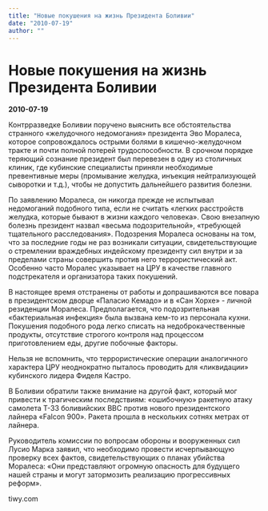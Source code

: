 ```yaml
---
title: "Новые покушения на жизнь Президента Боливии"
date: "2010-07-19"
author: ""
---
```


# Новые покушения на жизнь Президента Боливии

**2010-07-19** 

Контрразведке Боливии поручено выяснить все обстоятельства странного «желудочного недомогания» президента Эво Моралеса, которое сопровождалось острыми болями в кишечно-желудочном тракте и почти полной потерей трудоспособности. В срочном порядке теряющий сознание президент был перевезен в одну из столичных клиник, где кубинские специалисты приняли необходимые превентивные меры (промывание желудка, инъекция нейтрализующей сыворотки и т.д.), чтобы не допустить дальнейшего развития болезни. 

 

По заявлению Моралеса, он никогда прежде не испытывал недомоганий подобного типа, если не считать «легких расстройств желудка, которые бывают в жизни каждого человека». Свою внезапную болезнь президент назвал «весьма подозрительной», «требующей тщательного расследования». Подозрения Моралеса основаны на том, что за последние годы не раз возникали ситуации, свидетельствующие о стремлении враждебных индейскому президенту сил внутри и за пределами страны совершить против него террористический акт. Особенно часто Моралес указывает на ЦРУ в качестве главного подстрекателя и организатора таких покушений. 

 

В настоящее время отстранены от работы и допрашиваются все повара в президентском дворце «Паласио Кемадо» и в «Сан Хорхе» - личной резиденции Моралеса. Предполагается, что подозрительная «бактериальная инфекция» была вызвана кем-то из персонала кухни. Покушения подобного рода легко списать на недоброкачественные продукты, отсутствие строгого контроля над процессом приготовлением еды, другие побочные факторы. 

 

Нельзя не вспомнить, что террористические операции аналогичного характера ЦРУ неоднократно пыталось проводить для «ликвидации» кубинского лидера Фиделя Кастро. 

 

В Боливии обратили также внимание на другой факт, который мог привести к трагическим последствиям: «ошибочную» ракетную атаку самолета Т-33 боливийских ВВС против нового президентского лайнера «Falcon 900». Ракета прошла в нескольких сотнях метрах от лайнера. 

 

Руководитель комиссии по вопросам обороны и вооруженных сил Лусио Марка заявил, что необходимо провести исчерпывающую проверку всех фактов, свидетельствующих о планах убийства Моралеса: «Они представляют огромную опасность для будущего нашей страны и могут затормозить реализацию прогрессивных реформ».

tiwy.com